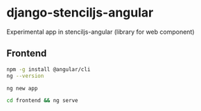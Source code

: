 # django-stenciljs-angular
Experimental app in stenciljs-angular (library for web component)


## Frontend

```bash
npm -g install @angular/cli
ng --version

ng new app
```

```bash
cd frontend && ng serve
```

